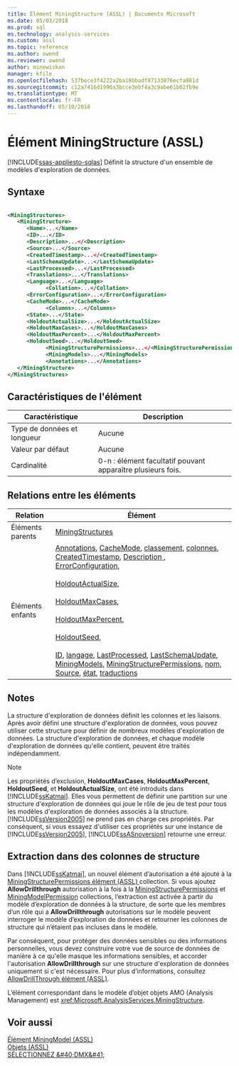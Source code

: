 ```yaml
---
title: Élément MiningStructure (ASSL) | Documents Microsoft
ms.date: 05/03/2018
ms.prod: sql
ms.technology: analysis-services
ms.custom: assl
ms.topic: reference
ms.author: owend
ms.reviewer: owend
author: minewiskan
manager: kfile
ms.openlocfilehash: 537bece3f4222a2ba18bbadf87133876ecfa881d
ms.sourcegitcommit: c12a7416d1996a3bcce3ebf4a3c9abe61b02fb9e
ms.translationtype: MT
ms.contentlocale: fr-FR
ms.lasthandoff: 05/10/2018
---
```

# <a name="miningstructure-element-assl"></a>Élément MiningStructure (ASSL)
[!INCLUDE[ssas-appliesto-sqlas](../../../includes/ssas-appliesto-sqlas.md)]
  Définit la structure d'un ensemble de modèles d'exploration de données.  
  
## <a name="syntax"></a>Syntaxe  
  
```xml  
  
<MiningStructures>  
   <MiningStructure>  
      <Name>...</Name>  
      <ID>...</ID>  
      <Description>...</<Description>  
      <Source>...</Source>  
      <CreatedTimestamp>...</<CreatedTimestamp>  
      <LastSchemaUpdate>...</LastSchemaUpdate>  
      <LastProcessed>...</LastProcessed>  
      <Translations>...</Translations>  
      <Language>...</Language>  
            <Collation>...</Collation>  
      <ErrorConfiguration>...</ErrorConfiguration>  
      <CacheMode>...</CacheMode>  
            <Columns>...</Columns>  
      <State>...</State>  
      <HoldoutActualSize>...</HoldoutActualSize>  
      <HoldoutMaxCases>...</HoldoutMaxCases>  
      <HoldoutMaxPercent>...</HoldoutMaxPercent>  
      <HoldoutSeed>...</HoldoutSeed>        
            <MiningStructurePermissions>...</<MiningStructurePermissions>  
            <MiningModels>...</MiningModels>  
            <Annotations>...</Annotations>  
   </MiningStructure>  
</MiningStructures>  
```  
  
## <a name="element-characteristics"></a>Caractéristiques de l'élément  
  
|Caractéristique|Description|  
|--------------------|-----------------|  
|Type de données et longueur|Aucune|  
|Valeur par défaut|Aucune|  
|Cardinalité|0-n : élément facultatif pouvant apparaître plusieurs fois.|  
  
## <a name="element-relationships"></a>Relations entre les éléments  
  
|Relation|Élément|  
|------------------|-------------|  
|Éléments parents|[MiningStructures](../../../analysis-services/scripting/collections/miningstructures-element-assl.md)|  
|Éléments enfants|[Annotations](../../../analysis-services/scripting/collections/annotations-element-assl.md), [CacheMode](../../../analysis-services/scripting/properties/cachemode-element-assl.md), [classement](../../../analysis-services/scripting/properties/collation-element-assl.md), [colonnes](../../../analysis-services/scripting/collections/columns-element-assl.md), [CreatedTimestamp](../../../analysis-services/scripting/properties/createdtimestamp-element-assl.md), [Description ](../../../analysis-services/scripting/properties/description-element-assl.md), [ErrorConfiguration](../../../analysis-services/scripting/objects/errorconfiguration-element-assl.md),<br /><br /> [HoldoutActualSize](../../../analysis-services/scripting/properties/holdoutactualsize-element.md),<br /><br /> [HoldoutMaxCases](../../../analysis-services/scripting/properties/holdoutmaxcases-element.md),<br /><br /> [HoldoutMaxPercent](../../../analysis-services/scripting/properties/holdoutmaxpercent-element.md),<br /><br /> [HoldoutSeed](../../../analysis-services/scripting/properties/holdoutseed-element.md),<br /><br /> [ID](../../../analysis-services/scripting/properties/id-element-assl.md), [langage](../../../analysis-services/scripting/properties/language-element-assl.md), [LastProcessed](../../../analysis-services/scripting/properties/lastprocessed-element-assl.md), [LastSchemaUpdate](../../../analysis-services/scripting/properties/lastschemaupdate-element-assl.md), [MiningModels](../../../analysis-services/scripting/collections/miningmodels-element-assl.md), [ MiningStructurePermissions](../../../analysis-services/scripting/collections/miningstructurepermissions-element-assl.md), [nom](../../../analysis-services/scripting/properties/name-element-assl.md), [Source](../../../analysis-services/scripting/properties/source-element-binding-assl.md), [état](../../../analysis-services/scripting/properties/state-element-assl.md), [traductions](../../../analysis-services/scripting/collections/translations-element-assl.md)|  
  
## <a name="remarks"></a>Notes  
 La structure d'exploration de données définit les colonnes et les liaisons. Après avoir défini une structure d'exploration de données, vous pouvez utiliser cette structure pour définir de nombreux modèles d'exploration de données. La structure d'exploration de données, et chaque modèle d'exploration de données qu'elle contient, peuvent être traités indépendamment.  
  
> [!NOTE]  
>  Les propriétés d’exclusion, **HoldoutMaxCases**, **HoldoutMaxPercent**, **HoldoutSeed**, et **HoldoutActualSize**, ont été introduits dans [!INCLUDE[ssKatmai](../../../includes/sskatmai-md.md)]. Elles vous permettent de définir une partition sur une structure d'exploration de données qui joue le rôle de jeu de test pour tous les modèles d'exploration de données associés à la structure. [!INCLUDE[ssVersion2005](../../../includes/ssversion2005-md.md)] ne prend pas en charge ces propriétés. Par conséquent, si vous essayez d'utiliser ces propriétés sur une instance de [!INCLUDE[ssVersion2005](../../../includes/ssversion2005-md.md)], [!INCLUDE[ssASnoversion](../../../includes/ssasnoversion-md.md)] retourne une erreur.  
  
## <a name="drillthrough-to-structure-columns"></a>Extraction dans des colonnes de structure  
 Dans [!INCLUDE[ssKatmai](../../../includes/sskatmai-md.md)], un nouvel élément d’autorisation a été ajouté à la [MiningStructurePermissions élément &#40;ASSL&#41; ](../../../analysis-services/scripting/collections/miningstructurepermissions-element-assl.md) collection. Si vous ajoutez **AllowDrillthrough** autorisation à la fois à la [MiningStructurePermissions](../../../analysis-services/scripting/collections/miningstructurepermissions-element-assl.md) et [MiningModelPermission](../../../analysis-services/scripting/objects/miningmodelpermission-element-assl.md) collections, l’extraction est activée à partir du modèle d’exploration de données à la structure, de sorte que les membres d’un rôle qui a **AllowDrillthrough** autorisations sur le modèle peuvent interroger le modèle d’exploration de données et retourner les colonnes de structure qui n’étaient pas incluses dans le modèle.  
  
 Par conséquent, pour protéger des données sensibles ou des informations personnelles, vous devez construire votre vue de source de données de manière à ce qu'elle masque les informations sensibles, et accorder l'autorisation **AllowDrillthrough** sur une structure d'exploration de données uniquement si c'est nécessaire. Pour plus d’informations, consultez [AllowDrillThrough élément &#40;ASSL&#41;](../../../analysis-services/scripting/properties/allowdrillthrough-element-assl.md).  
  
 L’élément correspondant dans le modèle d’objet objets AMO (Analysis Management) est <xref:Microsoft.AnalysisServices.MiningStructure>.  
  
## <a name="see-also"></a>Voir aussi  
 [Élément MiningModel &#40;ASSL&#41;](../../../analysis-services/scripting/objects/miningmodel-element-assl.md)   
 [Objets &#40;ASSL&#41;](../../../analysis-services/scripting/objects/objects-assl.md)   
 [SÉLECTIONNEZ &AMP;#40;DMX&AMP;#41;](../../../dmx/select-dmx.md)  
  
  
